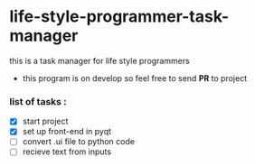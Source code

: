 # life-style-programmer-task-manager
this is a task manager for life style programmers

- this program is on develop so feel free to send **PR** to project

### list of tasks :

- [x] start project
- [x] set up front-end in pyqt
- [ ] convert .ui file to python code
- [ ] recieve text from inputs
